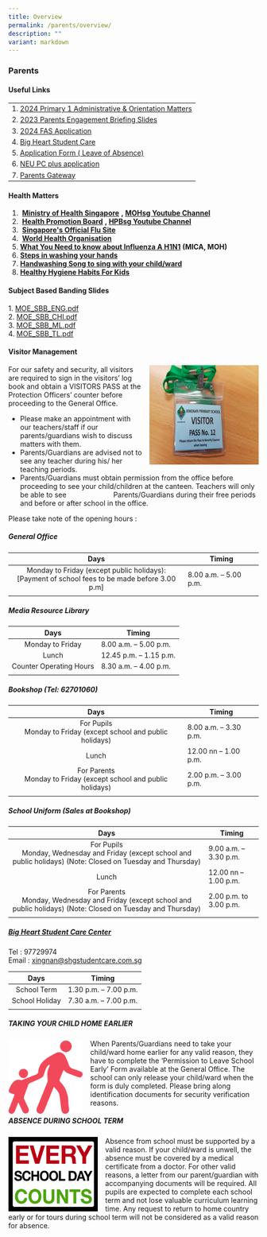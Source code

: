 ```yaml
---
title: Overview
permalink: /parents/overview/
description: ""
variant: markdown
---
```

### Parents

#### Useful Links

|  	|
|---	|
| 1. [2024 Primary 1 Administrative &amp; Orientation Matters](https://www.xingnanpri.moe.edu.sg/parents/2024p1admin/)|
|2. [2023 Parents Engagement Briefing Slides](https://staging.d24s03z0ob23eb.amplifyapp.com/parents/2023parentengagement/)|
|3. [2024 FAS Application ](https://go.gov.sg/moe-efas)|
|4. [Big Heart Student Care](https://staging.d24s03z0ob23eb.amplifyapp.com/parents/big-heart-student-care/)|
| 5. [Application Form ( Leave of Absence)](https://form.gov.sg/#!/60b98572abcc260011dc808c)	|
| 6. [NEU PC plus application](http://www.imda.gov.sg/neupc) 	|
| 7. [Parents Gateway](https://pg.moe.edu.sg/) 	|


#### Health Matters



1.    &nbsp;**[Ministry of Health Singapore](http://www.moh.gov.sg/)**&nbsp;**,&nbsp;[MOHsg Youtube Channel](http://www.youtube.com/user/MOHSingapore)**
2.    &nbsp;**[Health Promotion Board](http://www.hpb.gov.sg/)**&nbsp;**,&nbsp;[HPBsg Youtube Channel](http://www.youtube.com/user/HPBsg)**
3.    &nbsp;**[Singapore's Official Flu Site](http://www.crisis.gov.sg/flu/)**
4.    &nbsp;**[World Health Organisation](http://www.who.int/csr/disease/swineflu/en/)**
5.  **[What You Need to know about Influenza A&nbsp;H1N1](http://www.crisis.gov.sg/NR/rdonlyres/D4985A06-E928-4B4E-9A0B-938EDBC88860/24019/H1N1_what_u_need_to_know.pdf)**&nbsp;**(MICA, MOH)**
6.  **[Steps in washing your hands](http://www.hpb.gov.sg/infectiousdiseases/article.aspx?id=5652)**
7.  **[Handwashing Song to sing with your child/ward](http://www.youtube.com/watch?v=zxlQn7KaCNU)**
8.  **[Healthy Hygiene Habits For Kids](http://dentalassociatesnova.com/healthy-hygiene-habits-for-kids/)**


#### Subject Based Banding Slides

1\.  [MOE\_SBB\_ENG.pdf](/files/moesbb_eng.pdf) <br>
2.  [MOE\_SBB\_CHI.pdf](/files/moesbb_chi.pdf)<br>
3.  [MOE\_SBB\_ML.pdf](/files/moesbb_ml.pdf)<br>
4.  [MOE\_SBB\_TL.pdf](/files/moesbb_tl.pdf)

#### Visitor Management

<img src="/images/visitor.png" style="width:220px;height:200px;margin-left:15px;" align="right"> For our safety and security, all visitors are required to sign in the visitors’ log book and obtain a VISITORS PASS at the Protection Officers’ counter before proceeding to the&nbsp;General Office.  

*   Please make an appointment with our teachers/staff if our parents/guardians wish to discuss matters with them.
*   Parents/Guardians are advised not to see any teacher during his/ her teaching periods.
*   Parents/Guardians must obtain permission from the office before proceeding to see your child/children at the canteen. Teachers will only be able to see&nbsp; &nbsp; &nbsp; &nbsp; &nbsp; &nbsp; &nbsp; &nbsp; &nbsp; &nbsp; &nbsp; &nbsp;&nbsp;Parents/Guardians during their free periods and before or after school in the office.

Please take note of the opening hours :

##### General Office

| Days | Timing |
|:---:|---|
| Monday to Friday (except public holidays):<br>[Payment of school fees to be made before 3.00 p.m] | 8.00 a.m. – 5.00 p.m. |
|  |  |

##### Media Resource Library

| Days | Timing |
|:---:|---|
| Monday to Friday | 8.00 a.m. – 5.00 p.m. |
| Lunch | 12.45 p.m. – 1.15 p.m. |
| Counter Operating Hours | 8.30 a.m. – 4.00 p.m. |
|  |  |

##### Bookshop (Tel: 62701060)

| Days | Timing |
|:---:|---|
| For Pupils<br>Monday to Friday (except school and public holidays) | 8.00 a.m. – 3.30 p.m. |
| Lunch | 12.00 nn – 1.00 p.m. |
| For Parents<br>Monday to Friday (except school and public holidays) | 2.00 p.m. – 3.00 p.m. |
|  |  |

##### School Uniform (Sales at Bookshop)

| Days | Timing |
|:---:|---|
| For Pupils<br>Monday, Wednesday and Friday (except school and public holidays) (Note: Closed on Tuesday and Thursday) | 9.00 a.m. – 3.30 p.m. |
| Lunch | 12.00 nn – 1.00 p.m. |
| For Parents<br>Monday, Wednesday and Friday (except school and public holidays) (Note: Closed on Tuesday and Thursday) | 2.00 p.m. to 3.00 p.m. |
|  |  |

##### [Big Heart Student Care Center](https://staging.d24s03z0ob23eb.amplifyapp.com/parents/big-heart-student-care/)&nbsp;

Tel : 97729974  <br>
Email :&nbsp;xingnan@shgstudentcare.com.sg

| Days | Timing |
|:---:|---|
| School Term | 1.30 p.m. – 7.00 p.m. |
| School Holiday | 7.30 a.m. – 7.00 p.m. |
|  |  |

##### TAKING YOUR CHILD HOME EARLIER

<img src="/images/parents1.png" style="width:150px;height:150px;margin-right:15px;" align="left"> When Parents/Guardians need to take your child/ward home earlier for any valid reason, they have to complete the ‘Permission to Leave School Early’ Form available at the General Office. The school can only release your child/ward when the form is duly completed. Please bring along identification documents for security verification reasons.

##### ABSENCE DURING SCHOOL TERM

<img src="/images/parents2.png" style="width:180px;height:150px;margin-right:15px;" align="left"> Absence from school must be supported by a valid reason. If your child/ward is unwell, the absence must be covered by a medical certificate from a doctor.&nbsp;For other valid reasons, a letter from our parent/guardian with accompanying documents will be required.&nbsp;All pupils are expected to&nbsp;complete each school term and not lose valuable curriculum learning time. Any request to return to home&nbsp;country early or for tours during school term will not be considered as a valid reason for absence.